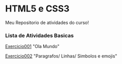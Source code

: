 # HTML5 e CSS3
Meu Repositorio de atividades do curso!

### Lista de Atividades Basicas

[Exercicio001](https://lucasfregolente.github.io/html-css/exercicios/ex001/index.html) "Ola Mundo"

[Exercicio002](https://lucasfregolente.github.io/html-css/exercicios/ex002/index.html) "Paragrafos/ Linhas/ Simbolos e emojis"